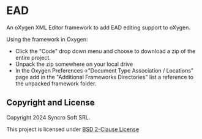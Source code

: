 EAD
=======

An oXygen XML Editor framework to add EAD editing support to oXygen.

Using the framework in Oxygen:

 - Click the "Code" drop down menu and choose to download a zip of the entire project.
 - Unpack the zip somewhere on your local drive
 - In the Oxygen Preferences->"Document Type Association / Locations" page add in the "Additional Frameworks Directories" list a reference to the unpacked framework folder.


Copyright and License
---------------------
Copyright 2024 Syncro Soft SRL.

This project is licensed under [BSD 2-Clause License](https://github.com/oxygenxml/ead/blob/master/LICENSE)
